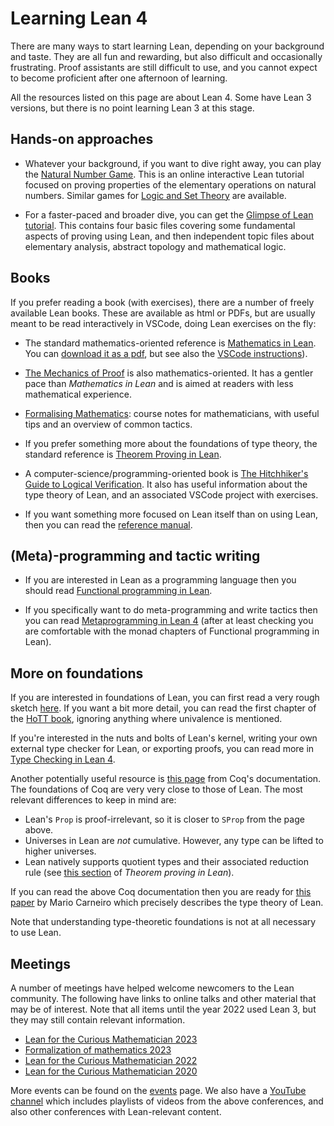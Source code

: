 # Learning Lean 4

There are many ways to start learning Lean, depending on your background and
taste. They are all fun and rewarding, but also difficult and
occasionally frustrating. Proof assistants are still difficult to use,
and you cannot expect to become proficient after one afternoon of
learning.

All the resources listed on this page are about Lean 4.
Some have Lean 3 versions, but there is no point learning Lean 3 at this stage.

## Hands-on approaches

* Whatever your background, if you want to dive right away, you can play the
  [Natural Number Game](https://adam.math.hhu.de/#/g/hhu-adam/NNG4). 
  This is an online interactive Lean tutorial
  focused on proving properties of the elementary operations on natural numbers.
  Similar games for [Logic and Set Theory](https://adam.math.hhu.de/#/) are available.

* For a faster-paced and broader dive, you can get the
  [Glimpse of Lean tutorial](https://github.com/PatrickMassot/GlimpseOfLean).
  This contains four basic files covering some fundamental aspects of proving
  using Lean, and then independent topic files about elementary analysis,
  abstract topology and mathematical logic.

## Books

If you prefer reading a book (with exercises), there are a number of freely available Lean books.
These are available as html or PDFs, but are usually meant to be read interactively in VSCode,
doing Lean exercises on the fly:

* The standard mathematics-oriented reference is
  [Mathematics in Lean](https://leanprover-community.github.io/mathematics_in_lean/).
  You can [download it as a pdf](https://leanprover-community.github.io/mathematics_in_lean/mathematics_in_lean.pdf),
  but see also the
  [VSCode instructions](https://leanprover-community.github.io/mathematics_in_lean/C01_Introduction.html#getting-started)).

* [The Mechanics of Proof](https://hrmacbeth.github.io/math2001/) is also mathematics-oriented.
  It has a gentler pace than *Mathematics in Lean* and is aimed at readers with less mathematical
  experience.

* [Formalising Mathematics](https://www.ma.imperial.ac.uk/~buzzard/xena/formalising-mathematics-2024/):
  course notes for mathematicians, with useful tips and an overview of common tactics.

* If you prefer something more about the foundations of type theory, the standard reference is
  [Theorem Proving in Lean](https://leanprover.github.io/theorem_proving_in_lean4/).

* A computer-science/programming-oriented book is
  [The Hitchhiker's Guide to Logical Verification](https://raw.githubusercontent.com/blanchette/logical_verification_2023/main/hitchhikers_guide.pdf).
  It also has useful information about the type theory of Lean, and an associated VSCode project with exercises.

* If you want something more focused on Lean itself than on using Lean, then you
  can read the [reference manual](https://leanprover.github.io/lean4/doc/).

## (Meta)-programming and tactic writing

* If you are interested in Lean as a programming language then you should read
  [Functional programming in Lean](https://leanprover.github.io/functional_programming_in_lean/).

* If you specifically want to do meta-programming and write tactics then you can read
  [Metaprogramming in Lean 4](https://github.com/arthurpaulino/lean4-metaprogramming-book)
  (after at least checking you are comfortable with the monad chapters of Functional programming in Lean).

## More on foundations

If you are interested in foundations of Lean, you can first read a
very rough sketch
[here](https://leanprover-community.github.io/lean-perfectoid-spaces/type_theory.html).
If you want a bit more detail, you can read the first chapter
of the [HoTT book](https://homotopytypetheory.org/book/), ignoring
anything where univalence is mentioned.

If you're interested in the nuts and bolts of Lean's kernel, writing your own external type checker for Lean, or exporting proofs, you can read more in [Type Checking in Lean 4](https://ammkrn.github.io/type_checking_in_lean4/).

Another potentially useful resource is
[this page](https://coq.github.io/doc/master/refman/language/cic.html)
from Coq's documentation. The foundations of Coq are very very close to
those of Lean. The most relevant differences to keep in mind are:
* Lean's `Prop` is proof-irrelevant, so it is closer to `SProp` from the
  page above.
* Universes in Lean are *not* cumulative. However, any type can be lifted
  to higher universes.
* Lean natively supports quotient types and their associated reduction
  rule (see [this
  section](https://leanprover.github.io/theorem_proving_in_lean4/axioms_and_computation.html#quotients)
  of *Theorem proving in Lean*).

If you can read the above Coq documentation then you are ready for
[this paper](https://github.com/digama0/lean-type-theory/releases) by
Mario Carneiro which precisely describes the type theory of Lean.

Note that understanding type-theoretic foundations is not at all necessary
to use Lean.

## Meetings

A number of meetings have helped welcome newcomers to the Lean community.
The following have links to online talks and other material that may
be of interest.
Note that all items until the year 2022 used Lean 3, but they may still contain relevant information.
* [Lean for the Curious Mathematician 2023](https://lftcm2023.github.io/tutorial/index.html)
* [Formalization of mathematics 2023](https://www.msri.org/summer_schools/1021)
* [Lean for the Curious Mathematician 2022](https://icerm.brown.edu/topical_workshops/tw-22-lean/)
* [Lean for the Curious Mathematician 2020](https://leanprover-community.github.io/lftcm2020/)

More events can be found on the [events](events.html) page.
We also have a [YouTube channel](https://www.youtube.com/channel/UCWe5B7Ikr0AI9727doEUxPg/playlists)
which includes playlists of videos from the above conferences, and also other conferences with Lean-relevant content.
